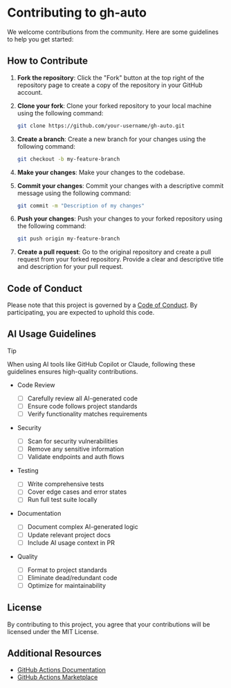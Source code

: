 # Contributing to gh-auto

We welcome contributions from the community. Here are some guidelines to help you get started:

## How to Contribute

1. **Fork the repository**: Click the "Fork" button at the top right of the repository page to create a copy of the repository in your GitHub account.

2. **Clone your fork**: Clone your forked repository to your local machine using the following command:

   ```sh
   git clone https://github.com/your-username/gh-auto.git
   ```

3. **Create a branch**: Create a new branch for your changes using the following command:

   ```sh
   git checkout -b my-feature-branch
   ```

4. **Make your changes**: Make your changes to the codebase.

5. **Commit your changes**: Commit your changes with a descriptive commit message using the following command:

   ```sh
   git commit -m "Description of my changes"
   ```

6. **Push your changes**: Push your changes to your forked repository using the following command:

   ```sh
   git push origin my-feature-branch
   ```

7. **Create a pull request**: Go to the original repository and create a pull request from your forked repository. Provide a clear and descriptive title and description for your pull request.

## Code of Conduct

Please note that this project is governed by a [Code of Conduct](../CODE_OF_CONDUCT.md). By participating, you are expected to uphold this code.

## AI Usage Guidelines

> [!TIP]
> When using AI tools like GitHub Copilot or Claude, following these guidelines ensures high-quality contributions.

- Code Review

  - [ ] Carefully review all AI-generated code
  - [ ] Ensure code follows project standards
  - [ ] Verify functionality matches requirements

- Security

  - [ ] Scan for security vulnerabilities
  - [ ] Remove any sensitive information
  - [ ] Validate endpoints and auth flows

- Testing

  - [ ] Write comprehensive tests
  - [ ] Cover edge cases and error states
  - [ ] Run full test suite locally

- Documentation

  - [ ] Document complex AI-generated logic
  - [ ] Update relevant project docs
  - [ ] Include AI usage context in PR

- Quality

  - [ ] Format to project standards
  - [ ] Eliminate dead/redundant code
  - [ ] Optimize for maintainability

## License

By contributing to this project, you agree that your contributions will be licensed under the MIT License.

## Additional Resources

- [GitHub Actions Documentation](https://docs.github.com/en/actions)
- [GitHub Actions Marketplace](https://github.com/marketplace/actions)
